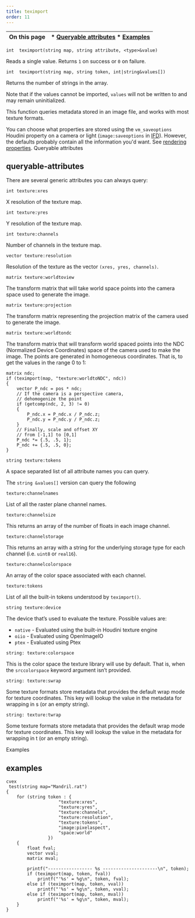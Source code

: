 ```yaml
---
title: teximport
order: 11
---
```

| On this page | * [Queryable attributes](#queryable-attributes) * [Examples](#examples) |
| --- | --- |

`int  teximport(string map, string attribute, <type>&value)`

Reads a single value. Returns `1` on success or `0` on failure.

`int  teximport(string map, string token, int|string&values[])`

Returns the number of strings in the array.

Note that if the values cannot be imported, `values` will not be written to and may remain uninitialized.

This function queries metadata stored in an image file, and works with most texture formats.

You can choose what properties are stored using the `vm_saveoptions`
Houdini property on a camera or light
(`image:saveoptions` in [IFD](../../render/ifd.html)).
However, the defaults probably contain all the information you'd want.
See [rendering properties](../../props/index.html "Properties let you set up flexible and powerful hierarchies of rendering, shading, lighting, and camera parameters.").
Queryable attributes

## queryable-attributes

There are several generic attributes you can always query:

`int texture:xres`

X resolution of the texture map.

`int texture:yres`

Y resolution of the texture map.

`int texture:channels`

Number of channels in the texture map.

`vector texture:resolution`

Resolution of the texture as the vector `(xres, yres, channels)`.

`matrix texture:worldtoview`

The transform matrix that will take world space points into the camera
space used to generate the image.

`matrix texture:projection`

The transform matrix representing the projection matrix of the camera
used to generate the image.

`matrix texture:worldtondc`

The transform matrix that will transform world spaced points into the NDC (Normalized Device Coordinates) space of the camera used to make the image. The points are generated in homogeneous coordinates. That is, to get the values in the range 0 to 1:

```vex
matrix ndc;
if (teximport(map, "texture:worldtoNDC", ndc))
{
    vector P_ndc = pos * ndc;
    // If the camera is a perspective camera,
    // dehomogenize the point
    if (getcomp(ndc, 2, 3) != 0)
    {
        P_ndc.x = P_ndc.x / P_ndc.z;
        P_ndc.y = P_ndc.y / P_ndc.z;
    }
    // Finally, scale and offset XY
    // from [-1,1] to [0,1]
    P_ndc *= {.5, .5, 1};
    P_ndc += {.5, .5, 0};
}

```

`string texture:tokens`

A space separated list of all attribute names you can query.

The `string &values[]` version can query the following

`texture:channelnames`

List of all the raster plane channel names.

`texture:channelsize`

This returns an array of the number of floats in each image channel.

`texture:channelstorage`

This returns an array with a string for the underlying storage type for
each channel (i.e. `uint8` or `real16`).

`texture:channelcolorspace`

An array of the color space associated with each channel.

`texture:tokens`

List of all the built-in tokens understood by `teximport()`.

`string texture:device`

The device that’s used to evaluate the texture. Possible values are:

- `native` - Evaluated using the built-in Houdini texture engine
- `oiio` - Evaluated using OpenImageIO
- `ptex` - Evaluated using Ptex

`string: texture:colorspace`

This is the color space the texture library will use by default. That is, when the `srccolorspace` keyword argument isn’t provided.

`string: texture:swrap`

Some texture formats store metadata that provides the default wrap mode for texture coordinates. This key will lookup the value in the metadata for wrapping in s (or an empty string).

`string: texture:twrap`

Some texture formats store metadata that provides the default wrap mode for texture coordinates. This key will lookup the value in the metadata for wrapping in t (or an empty string).

Examples

## examples

```vex
cvex
 test(string map="Mandril.rat")
{
    for (string token : {
                    "texture:xres",
                    "texture:yres",
                    "texture:channels",
                    "texture:resolution",
                    "texture:tokens",
                    "image:pixelaspect",
                    "space:world"
                })
    {
        float fval;
        vector vval;
        matrix mval;

        printf("----------------- %s ---------------------\n", token);
        if (teximport(map, token, fval))
            printf("'%s' = %g\n", token, fval);
        else if (teximport(map, token, vval))
            printf("'%s' = %g\n", token, vval);
        else if (teximport(map, token, mval))
            printf("'%s' = %g\n", token, mval);
    }
}

```
